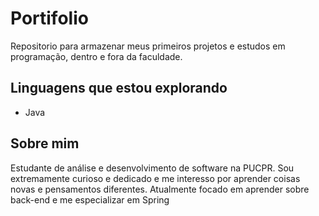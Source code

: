 # Portifolio
Repositorio para armazenar meus primeiros projetos e estudos em programação, dentro e fora da faculdade.

## Linguagens que estou explorando
- Java

## Sobre mim
Estudante de análise e desenvolvimento de software na PUCPR.
Sou extremamente curioso e dedicado e me interesso por aprender coisas novas e pensamentos diferentes.
Atualmente focado em aprender sobre back-end e me especializar em Spring

